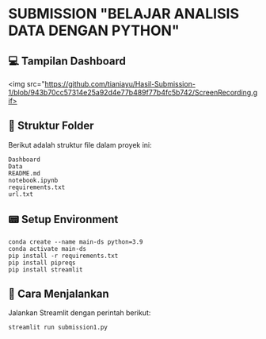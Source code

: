# SUBMISSION "BELAJAR ANALISIS DATA DENGAN PYTHON"

## 💻 Tampilan Dashboard
<img src="https://github.com/tianiayu/Hasil-Submission-1/blob/943b70cc57314e25a92d4e77b489f77b4fc5b742/ScreenRecording.gif>
## 📂 Struktur Folder
Berikut adalah struktur file dalam proyek ini:
```
Dashboard
Data
README.md
notebook.ipynb
requirements.txt
url.txt
```

## 📟 Setup Environment
```
conda create --name main-ds python=3.9
conda activate main-ds
pip install -r requirements.txt
pip install pipreqs
pip install streamlit
```

## 🚀 Cara Menjalankan
Jalankan Streamlit dengan perintah berikut:
```
streamlit run submission1.py
```
